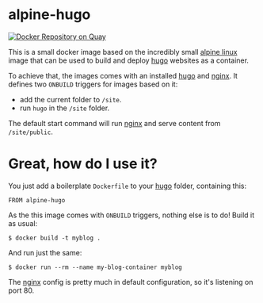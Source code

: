 alpine-hugo
===========

[![Docker Repository on Quay](https://quay.io/repository/makii42/alpine-hugo/status "Docker Repository on Quay")](https://quay.io/repository/makii42/alpine-hugo)

This is a small docker image based on the incredibly small
[alpine linux][alpine] image that can be used to build and deploy
[hugo][hugo] websites as a container.

To achieve that, the images comes with an installed [hugo][hugo]
and [nginx][nginx]. It defines two `ONBUILD` triggers for images
based on it:

* add the current folder to `/site`.
* run `hugo` in the `/site` folder.

The default start command will run [nginx][nginx] and serve
content from `/site/public`.

# Great, how do I use it?

You just add a boilerplate `Dockerfile` to your [hugo][hugo] folder,
containing this:

    FROM alpine-hugo

As the this image comes with `ONBUILD` triggers, nothing else is to do!
Build it as usual:

    $ docker build -t myblog .

And run just the same:

    $ docker run --rm --name my-blog-container myblog

The [nginx][nginx] config is pretty much in default configuration, so it's
listening on port 80.


[hugo]: http://gohugo.io/
[alpine]: https://alpinelinux.org/
[nginx]: https://www.nginx.com/

